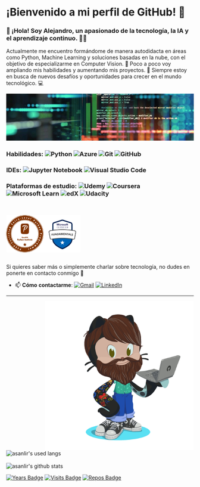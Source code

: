 # ¡Bienvenido a mi perfil de GitHub! 🐙
### 👋 ¡Hola! Soy Alejandro, un apasionado de la tecnología, la IA y el aprendizaje continuo. 👨‍💻

Actualmente me encuentro formándome de manera autodidacta en áreas como Python, Machine Learning y soluciones basadas en la nube, con el objetivo de especializarme en Computer Vision. 🎯 Poco a poco voy ampliando mis habilidades y aumentando mis proyectos. 🚀 Siempre estoy en busca de nuevos desafíos y oportunidades para crecer en el mundo tecnológico. 💻 

![image](https://raw.githubusercontent.com/asanlir/asanlir/main/assets/1699565272303.jpg)

### Habilidades: ![Python](https://img.shields.io/badge/python-3670A0?style=plastic&logo=python&logoColor=ffdd54) ![Azure](https://img.shields.io/badge/azure-%230072C6.svg?style=plastic&logo=microsoftazure&logoColor=white) ![Git](https://img.shields.io/badge/git-%23F05033.svg?style=plastic&logo=git&logoColor=white) ![GitHub](https://img.shields.io/badge/github-%23121011.svg?style=plastic&logo=github&logoColor=white) 

### IDEs: ![Jupyter Notebook](https://img.shields.io/badge/jupyter-%23FA0F00.svg?style=plastic&logo=jupyter&logoColor=white) ![Visual Studio Code](https://img.shields.io/badge/Visual%20Studio%20Code-0078d7.svg?style=plastic&logo=visual-studio-code&logoColor=white)

### Plataformas de estudio: ![Udemy](https://img.shields.io/badge/Udemy-A435F0?style=plastic&logo=Udemy&logoColor=white) ![Coursera](https://img.shields.io/badge/Coursera-%230056D2.svg?style=plastic&logo=Coursera&logoColor=white) ![Microsoft Learn](https://img.shields.io/badge/Microsoft_Learn-258ffa?style=plastic&logo=microsoft&logoColor=white) ![edX](https://img.shields.io/badge/edX-%2302262B.svg?style=plastic&logo=edX&logoColor=white) ![Udacity](https://img.shields.io/badge/Udacity-grey?style=plastic&logo=udacity&logoColor=15B8E6)

<br>

<img align="left" width="100" height="100" src="https://raw.githubusercontent.com/asanlir/asanlir/main/assets/badges/PCEP.png"><img align="left" width="100" height="100" src="https://raw.githubusercontent.com/asanlir/asanlir/main/assets/badges/Azure%20AI%20Fundamentals.png"><br>

<br>
<br>
<br>
<br>
<br>

Si quieres saber más o simplemente charlar sobre tecnología, no dudes en ponerte en contacto conmigo 💬
- 📫 **Cómo** **contactarme**: [![Gmail](https://img.shields.io/badge/Gmail-D14836?logo=gmail&logoColor=white)](mailto:alejandrosanchezlirola@gmail.com) [![LinkedIn](https://img.shields.io/badge/Linkedin-%230077B5.svg?logo=linkedin&logoColor=white)](https://www.linkedin.com/in/alejandro-sanchez-lirola/)

<hr>

<img align="right" width="400" height="400" src="https://raw.githubusercontent.com/asanlir/asanlir/main/assets/octocat/octocat-moving.gif">

![asanlir's used langs](https://github-readme-stats.vercel.app/api/top-langs/?username=asanlir&theme=dark)<br>
<br>![asanlir's github stats](https://github-readme-stats.vercel.app/api?username=asanlir&show_icons=true&theme=dark)

[![Years Badge](https://badges.pufler.dev/years/asanlir)](https://badges.pufler.dev) [![Visits Badge](https://badges.pufler.dev/visits/asanlir/asanlir)](https://badges.pufler.dev) [![Repos Badge](https://badges.pufler.dev/repos/asanlir)](https://badges.pufler.dev)

